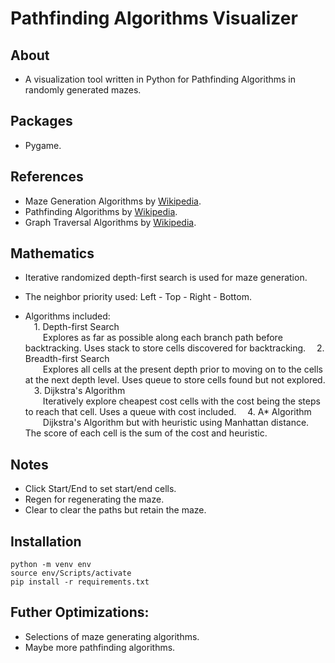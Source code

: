 # Pathfinding Algorithms Visualizer

## About
- A visualization tool written in Python for Pathfinding Algorithms in randomly generated mazes.  

## Packages
- Pygame.

## References
- Maze Generation Algorithms by [Wikipedia](https://en.wikipedia.org/wiki/Maze_generation_algorithm).  
- Pathfinding Algorithms by [Wikipedia](https://en.wikipedia.org/wiki/Pathfinding).  
- Graph Traversal Algorithms by [Wikipedia](https://en.wikipedia.org/wiki/Graph_traversal).  
  
## Mathematics
- Iterative randomized depth-first search is used for maze generation.  
  
- The neighbor priority used: Left - Top - Right - Bottom.  
  
- Algorithms included:  
&emsp;1. Depth-first Search  
&emsp;&emsp;Explores as far as possible along each branch path before backtracking. Uses stack to store cells discovered for backtracking.
&emsp;2. Breadth-first Search  
&emsp;&emsp;Explores all cells at the present depth prior to moving on to the cells at the next depth level. Uses queue to store cells found but not explored.
&emsp;3. Dijkstra's Algorithm  
&emsp;&emsp;Iteratively explore cheapest cost cells with the cost being the steps to reach that cell. Uses a queue with cost included.
&emsp;4. A* Algorithm  
&emsp;&emsp;Dijkstra's Algorithm but with heuristic using Manhattan distance. The score of each cell is the sum of the cost and heuristic.
## Notes
- Click Start/End to set start/end cells.
- Regen for regenerating the maze.
- Clear to clear the paths but retain the maze.
## Installation
```
python -m venv env
source env/Scripts/activate
pip install -r requirements.txt
```  
## Futher Optimizations:
- Selections of maze generating algorithms.
- Maybe more pathfinding algorithms.


